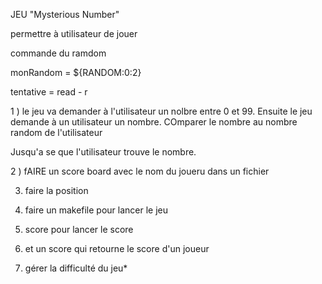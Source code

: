 JEU "Mysterious Number"

permettre à utilisateur de jouer

commande du ramdom

monRandom = ${RANDOM:0:2}

tentative = read - r 

1 ) le jeu va demander à l'utilisateur un nolbre entre 0 et 99. Ensuite le jeu demande à un utilisateur un nombre. COmparer le nombre au nombre random de l'utilisateur

Jusqu'a se que l'utilisateur trouve le nombre. 

2 ) fAIRE un score board avec le nom du joueru dans un fichier

3) faire la position

4) faire un makefile pour lancer le jeu

5) score pour lancer le score 

6) et un score qui retourne le score d'un joueur

7) gérer la difficulté du jeu*



